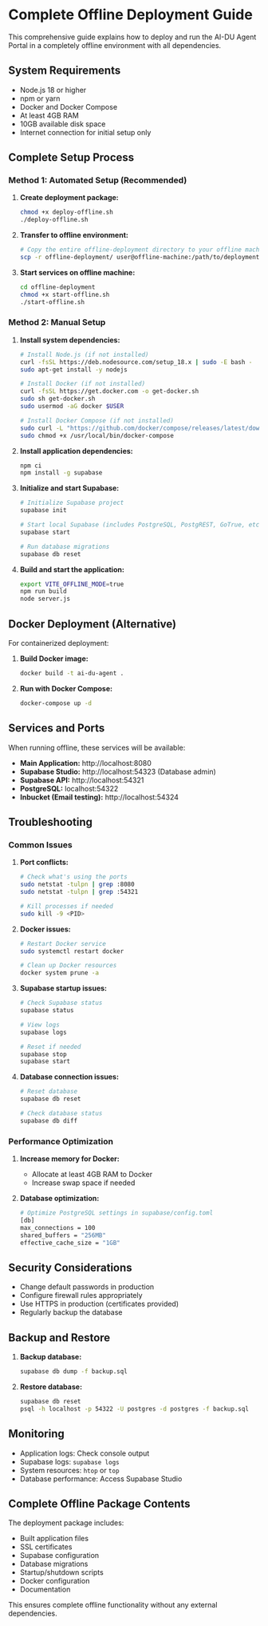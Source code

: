 
# Complete Offline Deployment Guide

This comprehensive guide explains how to deploy and run the AI-DU Agent Portal in a completely offline environment with all dependencies.

## System Requirements

- Node.js 18 or higher
- npm or yarn
- Docker and Docker Compose
- At least 4GB RAM
- 10GB available disk space
- Internet connection for initial setup only

## Complete Setup Process

### Method 1: Automated Setup (Recommended)

1. **Create deployment package:**
   ```bash
   chmod +x deploy-offline.sh
   ./deploy-offline.sh
   ```

2. **Transfer to offline environment:**
   ```bash
   # Copy the entire offline-deployment directory to your offline machine
   scp -r offline-deployment/ user@offline-machine:/path/to/deployment/
   ```

3. **Start services on offline machine:**
   ```bash
   cd offline-deployment
   chmod +x start-offline.sh
   ./start-offline.sh
   ```

### Method 2: Manual Setup

1. **Install system dependencies:**
   ```bash
   # Install Node.js (if not installed)
   curl -fsSL https://deb.nodesource.com/setup_18.x | sudo -E bash -
   sudo apt-get install -y nodejs
   
   # Install Docker (if not installed)
   curl -fsSL https://get.docker.com -o get-docker.sh
   sudo sh get-docker.sh
   sudo usermod -aG docker $USER
   
   # Install Docker Compose (if not installed)
   sudo curl -L "https://github.com/docker/compose/releases/latest/download/docker-compose-$(uname -s)-$(uname -m)" -o /usr/local/bin/docker-compose
   sudo chmod +x /usr/local/bin/docker-compose
   ```

2. **Install application dependencies:**
   ```bash
   npm ci
   npm install -g supabase
   ```

3. **Initialize and start Supabase:**
   ```bash
   # Initialize Supabase project
   supabase init
   
   # Start local Supabase (includes PostgreSQL, PostgREST, GoTrue, etc.)
   supabase start
   
   # Run database migrations
   supabase db reset
   ```

4. **Build and start the application:**
   ```bash
   export VITE_OFFLINE_MODE=true
   npm run build
   node server.js
   ```

## Docker Deployment (Alternative)

For containerized deployment:

1. **Build Docker image:**
   ```bash
   docker build -t ai-du-agent .
   ```

2. **Run with Docker Compose:**
   ```bash
   docker-compose up -d
   ```

## Services and Ports

When running offline, these services will be available:

- **Main Application:** http://localhost:8080
- **Supabase Studio:** http://localhost:54323 (Database admin)
- **Supabase API:** http://localhost:54321
- **PostgreSQL:** localhost:54322
- **Inbucket (Email testing):** http://localhost:54324

## Troubleshooting

### Common Issues

1. **Port conflicts:**
   ```bash
   # Check what's using the ports
   sudo netstat -tulpn | grep :8080
   sudo netstat -tulpn | grep :54321
   
   # Kill processes if needed
   sudo kill -9 <PID>
   ```

2. **Docker issues:**
   ```bash
   # Restart Docker service
   sudo systemctl restart docker
   
   # Clean up Docker resources
   docker system prune -a
   ```

3. **Supabase startup issues:**
   ```bash
   # Check Supabase status
   supabase status
   
   # View logs
   supabase logs
   
   # Reset if needed
   supabase stop
   supabase start
   ```

4. **Database connection issues:**
   ```bash
   # Reset database
   supabase db reset
   
   # Check database status
   supabase db diff
   ```

### Performance Optimization

1. **Increase memory for Docker:**
   - Allocate at least 4GB RAM to Docker
   - Increase swap space if needed

2. **Database optimization:**
   ```bash
   # Optimize PostgreSQL settings in supabase/config.toml
   [db]
   max_connections = 100
   shared_buffers = "256MB"
   effective_cache_size = "1GB"
   ```

## Security Considerations

- Change default passwords in production
- Configure firewall rules appropriately
- Use HTTPS in production (certificates provided)
- Regularly backup the database

## Backup and Restore

1. **Backup database:**
   ```bash
   supabase db dump -f backup.sql
   ```

2. **Restore database:**
   ```bash
   supabase db reset
   psql -h localhost -p 54322 -U postgres -d postgres -f backup.sql
   ```

## Monitoring

- Application logs: Check console output
- Supabase logs: `supabase logs`
- System resources: `htop` or `top`
- Database performance: Access Supabase Studio

## Complete Offline Package Contents

The deployment package includes:
- Built application files
- SSL certificates
- Supabase configuration
- Database migrations
- Startup/shutdown scripts
- Docker configuration
- Documentation

This ensures complete offline functionality without any external dependencies.
